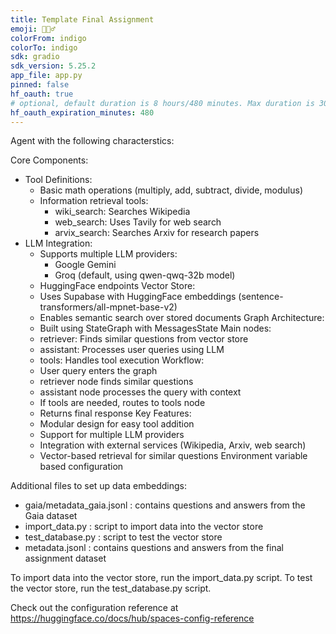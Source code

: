 ```yaml
---
title: Template Final Assignment
emoji: 🕵🏻‍♂️
colorFrom: indigo
colorTo: indigo
sdk: gradio
sdk_version: 5.25.2
app_file: app.py
pinned: false
hf_oauth: true
# optional, default duration is 8 hours/480 minutes. Max duration is 30 days/43200 minutes.
hf_oauth_expiration_minutes: 480
---
```


Agent with the following characterstics:

Core Components:
- Tool Definitions:
    - Basic math operations (multiply, add, subtract, divide, modulus)
    - Information retrieval tools:
        - wiki_search: Searches Wikipedia
        - web_search: Uses Tavily for web search
        - arvix_search: Searches Arxiv for research papers
- LLM Integration:
    - Supports multiple LLM providers:
        - Google Gemini
        - Groq (default, using qwen-qwq-32b model)
    - HuggingFace endpoints
Vector Store:
    - Uses Supabase with HuggingFace embeddings (sentence-transformers/all-mpnet-base-v2)
    - Enables semantic search over stored documents
Graph Architecture:
    - Built using StateGraph with MessagesState
Main nodes:
    - retriever: Finds similar questions from vector store
    - assistant: Processes user queries using LLM
    - tools: Handles tool execution
Workflow:
    - User query enters the graph
    - retriever node finds similar questions
    - assistant node processes the query with context
    - If tools are needed, routes to tools node
    - Returns final response
Key Features:
    - Modular design for easy tool addition
    - Support for multiple LLM providers
    - Integration with external services (Wikipedia, Arxiv, web search)
    - Vector-based retrieval for similar questions
Environment variable based configuration

Additional files to set up data embeddings:

- gaia/metadata_gaia.jsonl : contains questions and answers from the Gaia dataset
- import_data.py : script to import data into the vector store
- test_database.py : script to test the vector store
- metadata.jsonl : contains questions and answers from the final assignment dataset

To import data into the vector store, run the import_data.py script.
To test the vector store, run the test_database.py script.

Check out the configuration reference at https://huggingface.co/docs/hub/spaces-config-reference